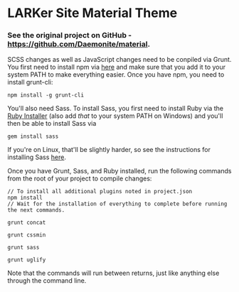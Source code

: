 # LARKer Site Material Theme

### See the original project on GitHub - https://github.com/Daemonite/material.

SCSS changes as well as JavaScript changes need to be conpiled via Grunt. You first need to install npm via [here](https://www.npmjs.com/package/npm) and make sure that you add it to your system PATH to make everything easier. Once you have npm, you need to install grunt-cli:
```
npm install -g grunt-cli
```
You'll also need Sass. To install Sass, you first need to install Ruby via the [Ruby Installer](http://rubyinstaller.org/) (also add *that* to your system PATH on Windows) and you'll then be able to install Sass via
```
gem install sass
```
If you're on Linux, that'll be slightly harder, so see the instructions for installing Sass [here](http://sass-lang.com/install).

Once you have Grunt, Sass, and Ruby installed, run the following commands from the root of your project to compile changes:
```
// To install all additional plugins noted in project.json
npm install
// Wait for the installation of everything to complete before running the next commands.
```
```
grunt concat

grunt cssmin

grunt sass

grunt uglify
```
Note that the commands will run between returns, just like anything else through the command line.
